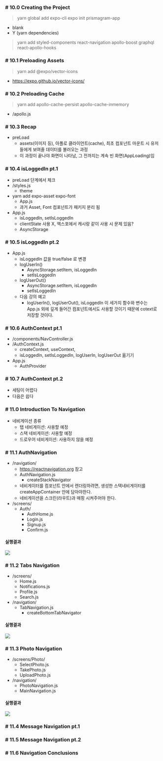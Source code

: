 ### # 10.0 Creating the Project

> yarn global add expo-cli
> expo init prismagram-app

- blank
- Y (yarn dependencies)

> yarn add styled-components react-navigation apollo-boost graphql react-apollo-hooks

### # 10.1 Preloading Assets

> yarn add @expo/vector-icons

- https://expo.github.io/vector-icons/

### # 10.2 Preloading Cache

> yarn add apollo-cache-persist apollo-cache-inmemory

- /apollo.js

### # 10.3 Recap

- preLoad
  - assets(이미지 등), 아폴로 클라이언트(cache), 최초 컴포넌트 마운트 시 유저들에게 보여줄 데이터를 불러오는 과정
  - 이 과정이 끝나야 화면이 나타남, 그 전까지는 계속 빈 화면(AppLoading)임

### # 10.4 isLoggedIn pt.1

- preLoad 단계에서 체크
- /styles.js
  - theme
- yarn add expo-asset expo-font
  - App.js
  - 과거 Asset, Font 컴포넌트가 패키지 분리 됨
- App.js
  - isLoggedIn, setIsLoggedIn
  - clientState 사용 X, 엑스포에서 캐시랑 같이 사용 시 문제 있음?
  - AsyncStorage

### # 10.5 isLoggedIn pt.2

- App.js
  - isLoggedIn 값을 true/false 로 변경
  - logUserIn()
    - AsyncStorage.setItem, isLoggedIn
    - setIsLoggedIn
  - logUserOut()
    - AsyncStorage.setItem, isLoggedIn
    - setIsLoggedIn
  - 다음 강의 예고
    - logUserIn(), logUserOut(), isLoggedIn 이 세가지 함수와 변수는 App.js 외에 깊게 들어간 컴포넌트에서도 사용할 것이기 때문에 cotext로 저장할 것이다.

### # 10.6 AuthContext pt.1

- /components/NavController.js
- /AuthContext.js
  - createContext, useContext,
  - isLoggedIn, setIsLoggedIn, logUserIn, logUserOut 옮기기
- App.js
  - AuthProvider

### # 10.7 AuthContext pt.2

- 세팅이 어렵다
- 다음은 쉽다

### # 11.0 Introduction To Navigation

- 네비게이션 종류
  - 탭 네비게이션: 사용할 예정
  - 스택 네비게이션: 사용할 예정
  - 드로우어 네비게이션: 사용하지 않을 예정

### # 11.1 AuthNavigation

- /navigation/
  - https://reactnavigation.org 참고
  - AuthNavigation.js
    - createStackNavigator
  - 네비게이터를 컴포넌트 안에서 렌더링하려면, 생성한 스택네비게이터를 createAppContainer 안에 담아야한다.
  - 네비게이션을 스크린(라우트)과 매핑 시켜주어야 한다.
- /screens/
  - Auth/
    - AuthHome.js
    - Login.js
    - Signup.js
    - Confirm.js

#### 실행결과

![](https://imgur.com/GbXrRp4.gif)

### # 11.2 Tabs Navigation

- /screens/
  - Home.js
  - Notifications.js
  - Profile.js
  - Search.js
- /navigation/
  - TabNavigation.js
    - createBottomTabNavigator

#### 실행결과

![](https://imgur.com/wb9V5HM.jpg)

### # 11.3 Photo Navigation

- /screens/Photo/
  - SelectPhoto.js
  - TakePhoto.js
  - UploadPhoto.js
- /navigation/
  - PhotoNavigation.js
  - MainNavigation.js

#### 실행결과

![](https://imgur.com/jAgKRuD.gif)

### # 11.4 Message Navigation pt.1

### # 11.5 Message Navigation pt.2

### # 11.6 Navigation Conclusions
